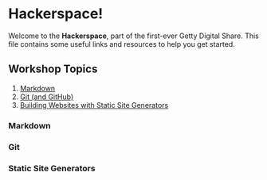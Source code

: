 # Hackerspace!

Welcome to the **Hackerspace**, part of the first-ever Getty Digital Share.
This file contains some useful links and resources to help you get started.

## Workshop Topics

1. [Markdown](#markdown)
2. [Git (and GitHub)](#git)
3. [Building Websites with Static Site Generators](#static-site-generators)

### Markdown

### Git

### Static Site Generators
